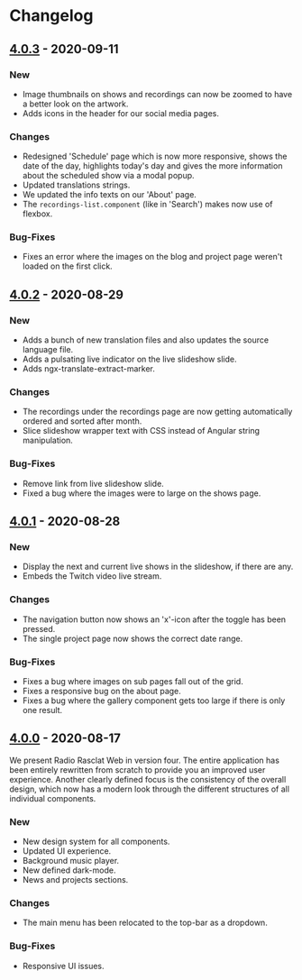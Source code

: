 # Changelog

## [4.0.3] - 2020-09-11

### New

- Image thumbnails on shows and recordings can now be zoomed to have a better look on the artwork.
- Adds icons in the header for our social media pages.

### Changes

- Redesigned 'Schedule' page which is now more responsive, shows the date of the day, highlights today's day and gives the more information about the scheduled show via a modal popup.
- Updated translations strings.
- We updated the info texts on our 'About' page.
- The `recordings-list.component` (like in 'Search') makes now use of flexbox.

### Bug-Fixes

- Fixes an error where the images on the blog and project page weren't loaded on the first click.

## [4.0.2] - 2020-08-29

### New

- Adds a bunch of new translation files and also updates the source language file.
- Adds a pulsating live indicator on the live slideshow slide.
- Adds ngx-translate-extract-marker.

### Changes

- The recordings under the recordings page are now getting automatically ordered and sorted after month.
- Slice slideshow wrapper text with CSS instead of Angular string manipulation.

### Bug-Fixes

- Remove link from live slideshow slide.
- Fixed a bug where the images were to large on the shows page.

## [4.0.1] - 2020-08-28

### New

- Display the next and current live shows in the slideshow, if there are any.
- Embeds the Twitch video live stream.

### Changes

- The navigation button now shows an 'x'-icon after the toggle has been pressed.
- The single project page now shows the correct date range.

### Bug-Fixes

- Fixes a bug where images on sub pages fall out of the grid.
- Fixes a responsive bug on the about page.
- Fixes a bug where the gallery component gets too large if there is only one result.

## [4.0.0] - 2020-08-17

We present Radio Rasclat Web in version four. The entire application has been entirely rewritten from scratch to provide you an improved user experience. Another clearly defined focus is the consistency of the overall design, which now has a modern look through the different structures of all individual components.

### New

- New design system for all components.
- Updated UI experience.
- Background music player.
- New defined dark-mode.
- News and projects sections.

### Changes

- The main menu has been relocated to the top-bar as a dropdown.

### Bug-Fixes

- Responsive UI issues.

[4.0.3]: https://github.com/dmnktoe/radio-rasclat-web/releases/tag/4.0.3
[4.0.2]: https://github.com/dmnktoe/radio-rasclat-web/releases/tag/4.0.2
[4.0.1]: https://github.com/dmnktoe/radio-rasclat-web/releases/tag/4.0.1
[4.0.0]: https://github.com/dmnktoe/radio-rasclat-web/releases/tag/4.0.0
